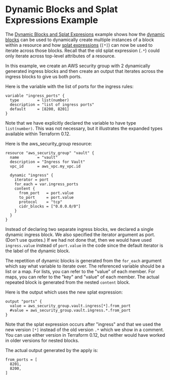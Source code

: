 # Dynamic Blocks and Splat Expressions Example
The [Dynamic Blocks and Splat Expresions](./dynamic-blocks-and-splat-expressions) example shows how the [dynamic blocks](https://www.terraform.io/docs/configuration/expressions.html#dynamic-blocks) can be used to dynamically create multiple instances of a block within a resource and how [splat expressions](https://www.terraform.io/docs/configuration/expressions.html#splat-expressions) (`[*]`) can now be used to iterate across those blocks. Recall that the old splat expression (`.*`) could only iterate across top-level attributes of a resource.

In this example, we create an AWS security group with 2 dynamically generated ingress blocks and then create an output that iterates across the ingress blocks to give us both ports.

Here is the variable with the list of ports for the ingress rules:
```
variable "ingress_ports" {
  type        = list(number)
  description = "list of ingress ports"
  default     = [8200, 8201]
}
```

Note that we have explicitly declared the variable to have type `list(number)`. This was not necessary, but it illustrates the expanded types available within Terraform 0.12.

Here is the aws_security_group resource:
```
resource "aws_security_group" "vault" {
  name        = "vault"
  description = "Ingress for Vault"
  vpc_id      = aws_vpc.my_vpc.id

  dynamic "ingress" {
    iterator = port
    for_each = var.ingress_ports
    content {
      from_port   = port.value
      to_port     = port.value
      protocol    = "tcp"
      cidr_blocks = ["0.0.0.0/0"]
    }
  }
}
```

Instead of declaring two separate ingress blocks, we declared a single dynamic ingress block. We also specified the iterator argument as port. (Don't use quotes.) If we had not done that, then we would have used `ingress.value` instead of `port.value` in the code since the default iterator is the label of the dynamic block.

The repetition of dynamic blocks is generated from the `for_each` argument which say what variable to iterate over. The referenced variable should be a list or a map. For lists, you can refer to the "value" of each member. For maps, you can refer to the "key" and "value" of each member. The actual repeated block is generated from the nested `content` block.

Here is the output which uses the new splat expression:
```
output "ports" {
  value = aws_security_group.vault.ingress[*].from_port
  #value = aws_security_group.vault.ingress.*.from_port
}
```

Note that the splat expression occurs after "ingress" and that we used the new version `[*]` instead of the old version `.*` which we show in a comment. You can use either version in Terraform 0.12, but neither would have worked in older versions for nested blocks.

The actual output generated by the apply is:
```
from_ports = [
  8201,
  8200,
]
```
